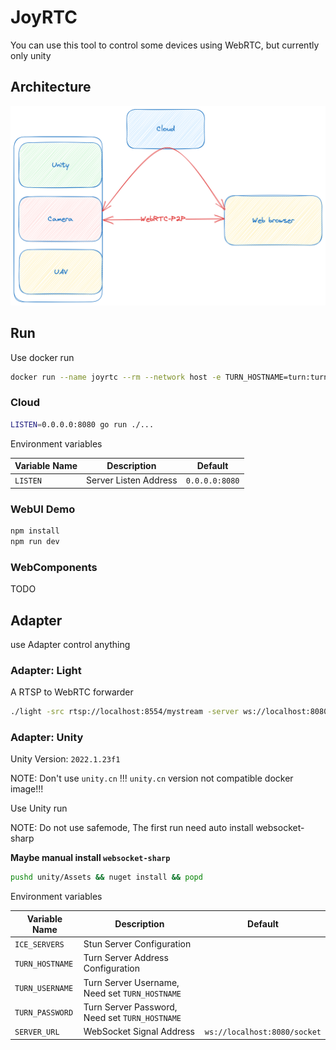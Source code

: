 # JoyRTC

You can use this tool to control some devices using WebRTC, but currently only unity

## Architecture

![joyrtc-arch](./joyrtc.png)

## Run

Use docker run

```bash
docker run --name joyrtc --rm --network host -e TURN_HOSTNAME=turn:turn.22333.fun -e TURN_USERNAME=22333 -e TURN_PASSWORD=22333 ghcr.io/binbat/joyrtc:main
```

### Cloud

```bash
LISTEN=0.0.0.0:8080 go run ./...
```

Environment variables

Variable Name  | Description                                              | Default
-------------- | -------------------------------------------------------- | -------------------------------------------------------------
`LISTEN`       | Server Listen Address                                    | `0.0.0.0:8080`

### WebUI Demo

```bash
npm install
npm run dev
```

### WebComponents

TODO

## Adapter

use Adapter control anything

### Adapter: Light

A RTSP to WebRTC forwarder

```bash
./light -src rtsp://localhost:8554/mystream -server ws://localhost:8080/socket
```

### Adapter: Unity

Unity Version: `2022.1.23f1`

NOTE: Don't use `unity.cn` !!! `unity.cn` version not compatible docker image!!!

Use Unity run

NOTE: Do not use safemode, The first run need auto install websocket-sharp

**Maybe manual install `websocket-sharp`**

```bash
pushd unity/Assets && nuget install && popd
```

Environment variables

Variable Name  | Description                                              | Default
-------------- | -------------------------------------------------------- | -------------------------------------------------------------
`ICE_SERVERS`  | Stun Server Configuration                                |
`TURN_HOSTNAME`| Turn Server Address Configuration                        |
`TURN_USERNAME`| Turn Server Username, Need set `TURN_HOSTNAME`           |
`TURN_PASSWORD`| Turn Server Password, Need set `TURN_HOSTNAME`           |
`SERVER_URL`   | WebSocket Signal Address                                 | `ws://localhost:8080/socket`

